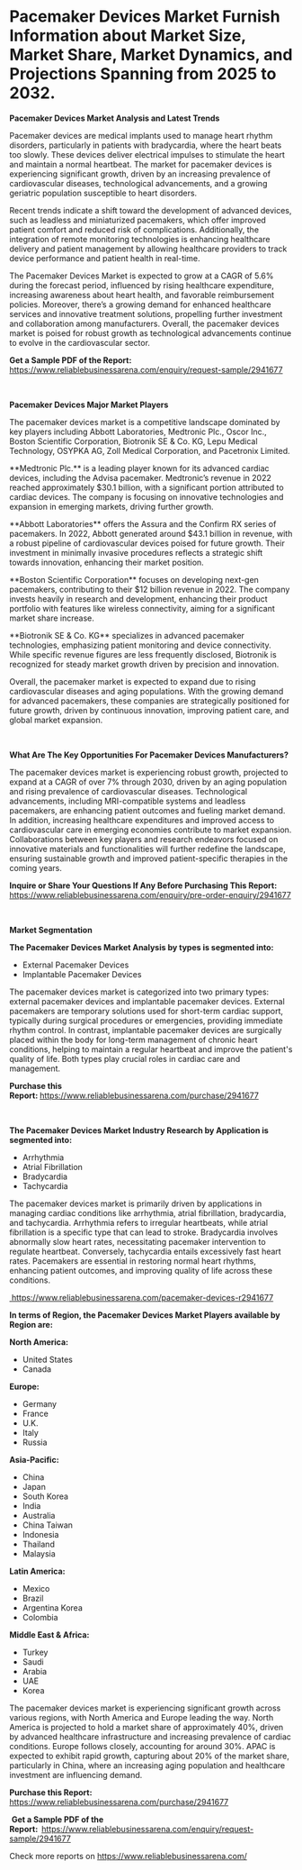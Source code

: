<p><h1>Pacemaker Devices Market Furnish Information about Market Size, Market Share, Market Dynamics, and Projections Spanning from 2025 to 2032.</h1></p><p><strong>Pacemaker Devices Market Analysis and Latest Trends</strong></p>
<p><p>Pacemaker devices are medical implants used to manage heart rhythm disorders, particularly in patients with bradycardia, where the heart beats too slowly. These devices deliver electrical impulses to stimulate the heart and maintain a normal heartbeat. The market for pacemaker devices is experiencing significant growth, driven by an increasing prevalence of cardiovascular diseases, technological advancements, and a growing geriatric population susceptible to heart disorders.</p><p>Recent trends indicate a shift toward the development of advanced devices, such as leadless and miniaturized pacemakers, which offer improved patient comfort and reduced risk of complications. Additionally, the integration of remote monitoring technologies is enhancing healthcare delivery and patient management by allowing healthcare providers to track device performance and patient health in real-time.</p><p>The Pacemaker Devices Market is expected to grow at a CAGR of 5.6% during the forecast period, influenced by rising healthcare expenditure, increasing awareness about heart health, and favorable reimbursement policies. Moreover, there’s a growing demand for enhanced healthcare services and innovative treatment solutions, propelling further investment and collaboration among manufacturers. Overall, the pacemaker devices market is poised for robust growth as technological advancements continue to evolve in the cardiovascular sector.</p></p>
<p><strong>Get a Sample PDF of the Report:&nbsp;</strong> <a href="https://www.reliablebusinessarena.com/enquiry/request-sample/2941677?utm_campaign=2518&utm_medium=2&utm_source=Github&utm_content=ia&utm_term=15032025&utm_id=pacemaker-devices">https://www.reliablebusinessarena.com/enquiry/request-sample/2941677</a></p>
<p>&nbsp;</p>
<p><strong>Pacemaker Devices Major Market Players</strong></p>
<p><p>The pacemaker devices market is a competitive landscape dominated by key players including Abbott Laboratories, Medtronic Plc., Oscor Inc., Boston Scientific Corporation, Biotronik SE & Co. KG, Lepu Medical Technology, OSYPKA AG, Zoll Medical Corporation, and Pacetronix Limited. </p><p>**Medtronic Plc.** is a leading player known for its advanced cardiac devices, including the Advisa pacemaker. Medtronic’s revenue in 2022 reached approximately $30.1 billion, with a significant portion attributed to cardiac devices. The company is focusing on innovative technologies and expansion in emerging markets, driving further growth.</p><p>**Abbott Laboratories** offers the Assura and the Confirm RX series of pacemakers. In 2022, Abbott generated around $43.1 billion in revenue, with a robust pipeline of cardiovascular devices poised for future growth. Their investment in minimally invasive procedures reflects a strategic shift towards innovation, enhancing their market position.</p><p>**Boston Scientific Corporation** focuses on developing next-gen pacemakers, contributing to their $12 billion revenue in 2022. The company invests heavily in research and development, enhancing their product portfolio with features like wireless connectivity, aiming for a significant market share increase.</p><p>**Biotronik SE & Co. KG** specializes in advanced pacemaker technologies, emphasizing patient monitoring and device connectivity. While specific revenue figures are less frequently disclosed, Biotronik is recognized for steady market growth driven by precision and innovation.</p><p>Overall, the pacemaker market is expected to expand due to rising cardiovascular diseases and aging populations. With the growing demand for advanced pacemakers, these companies are strategically positioned for future growth, driven by continuous innovation, improving patient care, and global market expansion.</p></p>
<p>&nbsp;</p>
<p><strong>What Are The Key Opportunities For Pacemaker Devices Manufacturers?</strong></p>
<p><p>The pacemaker devices market is experiencing robust growth, projected to expand at a CAGR of over 7% through 2030, driven by an aging population and rising prevalence of cardiovascular diseases. Technological advancements, including MRI-compatible systems and leadless pacemakers, are enhancing patient outcomes and fueling market demand. In addition, increasing healthcare expenditures and improved access to cardiovascular care in emerging economies contribute to market expansion. Collaborations between key players and research endeavors focused on innovative materials and functionalities will further redefine the landscape, ensuring sustainable growth and improved patient-specific therapies in the coming years.</p></p>
<p><strong>Inquire or Share Your Questions If Any Before Purchasing This Report:</strong> <a href="https://www.reliablebusinessarena.com/enquiry/pre-order-enquiry/2941677?utm_campaign=2518&utm_medium=2&utm_source=Github&utm_content=ia&utm_term=15032025&utm_id=pacemaker-devices">https://www.reliablebusinessarena.com/enquiry/pre-order-enquiry/2941677</a></p>
<p>&nbsp;</p>
<p><strong>Market Segmentation</strong></p>
<p><strong>The Pacemaker Devices Market Analysis by types is segmented into:</strong></p>
<p><ul><li>External Pacemaker Devices</li><li>Implantable Pacemaker Devices</li></ul></p>
<p><p>The pacemaker devices market is categorized into two primary types: external pacemaker devices and implantable pacemaker devices. External pacemakers are temporary solutions used for short-term cardiac support, typically during surgical procedures or emergencies, providing immediate rhythm control. In contrast, implantable pacemaker devices are surgically placed within the body for long-term management of chronic heart conditions, helping to maintain a regular heartbeat and improve the patient's quality of life. Both types play crucial roles in cardiac care and management.</p></p>
<p><strong>Purchase this Report:&nbsp;</strong><a href="https://www.reliablebusinessarena.com/purchase/2941677?utm_campaign=2518&utm_medium=2&utm_source=Github&utm_content=ia&utm_term=15032025&utm_id=pacemaker-devices">https://www.reliablebusinessarena.com/purchase/2941677</a></p>
<p>&nbsp;</p>
<p><strong>The Pacemaker Devices Market Industry Research by Application is segmented into:</strong></p>
<p><ul><li>Arrhythmia</li><li>Atrial Fibrillation</li><li>Bradycardia</li><li>Tachycardia</li></ul></p>
<p><p>The pacemaker devices market is primarily driven by applications in managing cardiac conditions like arrhythmia, atrial fibrillation, bradycardia, and tachycardia. Arrhythmia refers to irregular heartbeats, while atrial fibrillation is a specific type that can lead to stroke. Bradycardia involves abnormally slow heart rates, necessitating pacemaker intervention to regulate heartbeat. Conversely, tachycardia entails excessively fast heart rates. Pacemakers are essential in restoring normal heart rhythms, enhancing patient outcomes, and improving quality of life across these conditions.</p></p>
<p><a href="https://www.reliablebusinessarena.com/pacemaker-devices-r2941677?utm_campaign=2518&utm_medium=2&utm_source=Github&utm_content=ia&utm_term=15032025&utm_id=pacemaker-devices">&nbsp;https://www.reliablebusinessarena.com/pacemaker-devices-r2941677</a></p>
<p><strong>In terms of Region, the Pacemaker Devices Market Players available by Region are:</strong></p>
<p>
    <p> <strong> North America: </strong>
        <ul>
            <li>United States</li>
            <li>Canada</li>
        </ul>
        </p> 
    <p> <strong> Europe: </strong>
        <ul>
            <li>Germany</li>
            <li>France</li>
            <li>U.K.</li>
            <li>Italy</li>
            <li>Russia</li>
        </ul>
        </p> 
    <p> <strong> Asia-Pacific: </strong>
        <ul>
            <li>China</li>
            <li>Japan</li>
            <li>South Korea</li>
            <li>India</li>
            <li>Australia</li>
            <li>China Taiwan</li>
            <li>Indonesia</li>
            <li>Thailand</li>
            <li>Malaysia</li>
        </ul>
        </p> 
    <p> <strong> Latin America: </strong>
        <ul>
            <li>Mexico</li>
            <li>Brazil</li>
            <li>Argentina Korea</li>
            <li>Colombia</li>
        </ul>
        </p> 
    <p> <strong> Middle East & Africa: </strong>
        <ul>
            <li>Turkey</li>
            <li>Saudi</li>
            <li>Arabia</li>
            <li>UAE</li>
            <li>Korea</li>
        </ul>
    </p>
    </p>
<p><p>The pacemaker devices market is experiencing significant growth across various regions, with North America and Europe leading the way. North America is projected to hold a market share of approximately 40%, driven by advanced healthcare infrastructure and increasing prevalence of cardiac conditions. Europe follows closely, accounting for around 30%. APAC is expected to exhibit rapid growth, capturing about 20% of the market share, particularly in China, where an increasing aging population and healthcare investment are influencing demand.</p></p>
<p><strong>Purchase this Report: </strong><a href="https://www.reliablebusinessarena.com/purchase/2941677?utm_campaign=2518&utm_medium=2&utm_source=Github&utm_content=ia&utm_term=15032025&utm_id=pacemaker-devices">https://www.reliablebusinessarena.com/purchase/2941677</a></p>
<p>&nbsp;<strong>Get a Sample PDF of the Report:&nbsp;&nbsp;</strong><a href="https://www.reliablebusinessarena.com/enquiry/request-sample/2941677?utm_campaign=2518&utm_medium=2&utm_source=Github&utm_content=ia&utm_term=15032025&utm_id=pacemaker-devices">https://www.reliablebusinessarena.com/enquiry/request-sample/2941677</a></p>
<p><strong></strong></p>
<p>Check more reports on <a href="https://www.reliablebusinessarena.com/?utm_campaign=2518&utm_medium=2&utm_source=Github&utm_content=ia&utm_term=15032025&utm_id=pacemaker-devices">https://www.reliablebusinessarena.com/</a></p>